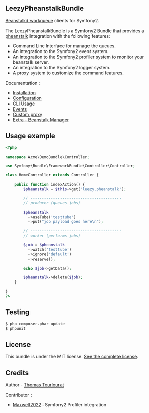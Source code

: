 ## LeezyPheanstalkBundle

[Beanstalkd workqueue](http://kr.github.com/beanstalkd/) clients for Symfony2.

The LeezyPheanstalkBundle is a Symfony2 Bundle that provides a [pheanstalk](https://github.com/pda/pheanstalk) integration with the following features:
* Command Line Interface for manage the queues.
* An integration to the Symfony2 event system.
* An integration to the Symfony2 profiler system to monitor your beanstalk server.
* An integration to the Symfony2 logger system.
* A proxy system to customize the command features.


Documentation :
- [Installation](https://github.com/armetiz/LeezyPheanstalkBundle/blob/master/Resources/doc/1-installation.md)
- [Configuration](https://github.com/armetiz/LeezyPheanstalkBundle/blob/master/Resources/doc/2-configuration.md)
- [CLI Usage](https://github.com/armetiz/LeezyPheanstalkBundle/blob/master/Resources/doc/3-cli.md)
- [Events](https://github.com/armetiz/LeezyPheanstalkBundle/blob/master/Resources/doc/4-events.md)
- [Custom proxy](https://github.com/armetiz/LeezyPheanstalkBundle/blob/master/Resources/doc/5-custom-proxy.md)
- [Extra - Beanstalk Manager](https://github.com/armetiz/LeezyPheanstalkBundle/blob/master/Resources/doc/extra-beanstalk-manager.md)

## Usage example

```php
<?php

namespace Acme\DemoBundle\Controller;

use Symfony\Bundle\FrameworkBundle\Controller\Controller;

class HomeController extends Controller {

    public function indexAction() {
        $pheanstalk = $this->get("leezy.pheanstalk");

        // ----------------------------------------
        // producer (queues jobs)

        $pheanstalk
          ->useTube('testtube')
          ->put("job payload goes here\n");

        // ----------------------------------------
        // worker (performs jobs)

        $job = $pheanstalk
          ->watch('testtube')
          ->ignore('default')
          ->reserve();

        echo $job->getData();

        $pheanstalk->delete($job);
    }

}
?>
```

## Testing

```bash
$ php composer.phar update
$ phpunit
```

## License

This bundle is under the MIT license. [See the complete license](https://github.com/armetiz/LeezyPheanstalkBundle/blob/master/LICENSE).

## Credits

Author - [Thomas Tourlourat](http://www.armetiz.info)

Contributor :
* [Maxwell2022](https://github.com/Maxwell2022) : Symfony2 Profiler integration
